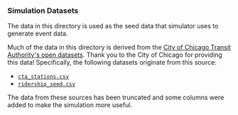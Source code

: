 ### Simulation Datasets

The data in this directory is used as the seed data that simulator uses to generate event data.

Much of the data in this directory is derived from the [City of Chicago Transit Authority's open
datasets](https://www.transitchicago.com/data/). Thank you to the City of Chicago for providing
this data! Specifically, the following datasets originate from this source:

* [`cta_stations.csv`](cta_stations.csv)
* [`ridership_seed.csv`](ridership_seed.csv)

The data from these sources has been truncated and some columns were added to make the simulation
more useful.
